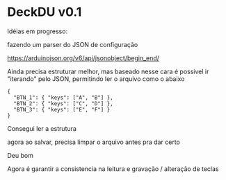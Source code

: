 # DeckDU v0.1

Idéias em progresso:

fazendo um parser do JSON de configuração

https://arduinojson.org/v6/api/jsonobject/begin_end/

Ainda precisa estruturar melhor, mas baseado nesse cara é possivel ir "iterando" pelo JSON, permitindo ler o arquivo como o abaixo

```
{
  "BTN_1": { "keys": ["A", "B"] },
  "BTN_2": { "keys": ["C", "D"] },
  "BTN_3": { "keys": ["E", "F"] }
}
```

Consegui ler a estrutura 

agora ao salvar, precisa limpar o arquivo antes pra dar certo


Deu bom

Agora é garantir a consistencia na leitura e gravação / alteração de teclas